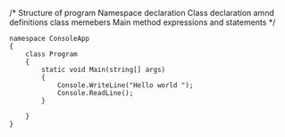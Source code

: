 

/* Structure of program 
    Namespace declaration 
    Class declaration amnd definitions 
    class memebers 
    Main method
    expressions and statements */



```
namespace ConsoleApp
{
    class Program
    {
        static void Main(string[] args)
        {
            Console.WriteLine("Hello world ");
            Console.ReadLine();
        }

    }
}

```

